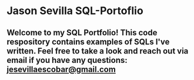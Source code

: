 # Jason Sevilla SQL-Portoflio

## Welcome to my SQL Portfolio! This code respository contains examples of SQLs I've written. Feel free to take a look and reach out via email if you have any questions: jesevillaescobar@gmail.com
